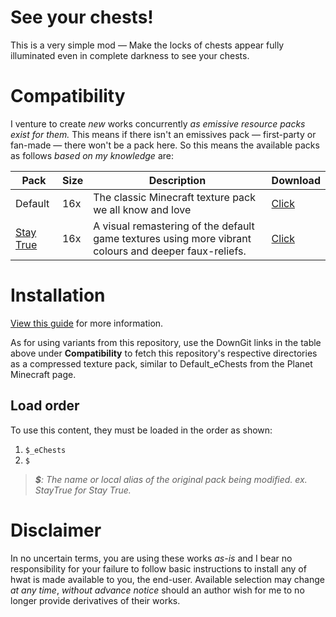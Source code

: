 # See your chests!
This is a very simple mod — Make the locks of chests appear fully illuminated even in complete darkness to see your chests.

# Compatibility
I venture to create _new_ works concurrently _as emissive resource packs exist for them._ This means if there isn't an emissives pack — first-party or fan-made — there won't be a pack here. So this means the available packs as follows _based on my knowledge_ are:

|Pack|Size|Description|Download|
|---|---|---|---|
|Default|16x|The classic Minecraft texture pack we all know and love|[Click](https://downgit.github.io/#/home?url=https://github.com/Hebgbs/minecraftMods/tree/master/emissiveChests/Default_eChests)|
|[Stay True](https://www.planetminecraft.com/texture-pack/stay-true-4447380/)|16x|A visual remastering of the default game textures using more vibrant colours and deeper faux-reliefs.|[Click](https://downgit.github.io/#/home?url=https://github.com/Hebgbs/minecraftMods/tree/master/emissiveChests/StayTrue_eChests)|


# Installation
[View this guide](https://github.com/Hebgbs/minecraftMods/blob/master/howToSave.md) for more information.  

As for using variants from this repository, use the DownGit links in the table above under **Compatibility** to fetch this repository's respective directories as a compressed texture pack, similar to Default_eChests from the Planet Minecraft page.

## Load order
To use this content, they must be loaded in the order as shown:
   1. `$_eChests`
   2. `$`
> _**$**: The name or local alias of the original pack being modified. ex. StayTrue for Stay True._

# Disclaimer
In no uncertain terms, you are using these works _as-is_ and I bear no responsibility for your failure to follow basic instructions to install any of hwat is made available to you, the end-user. Available selection may change _at any time_, _without advance notice_ should an author wish for me to no longer provide derivatives of their works.

